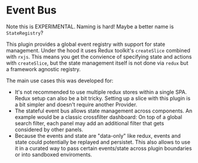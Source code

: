 # Event Bus

Note this is EXPERIMENTAL. Naming is hard! Maybe a better name is `StateRegistry`?

This plugin provides a global event registry with support for state management.
Under the hood it uses Redux toolkit's `createSlice` combined with `rxjs`.
This means you get the convience of specifying state and actions with `createSlice`,
but the state management itself is not done via `redux` but a framework agnostic
registry.

The main use cases this was developed for:

- It's not recommended to use multiple redux stores within a single SPA.
  Redux setup can also be a bit tricky. Setting up a slice with this plugin
  is a bit simpler and doesn't require another Provider.
- The stateful event bus allows state management across components. An example
  would be a classic crossfilter dashboard: On top of a global search filter,
  each panel may add an additional filter that gets considered by other panels.
- Because the events and state are "data-only" like redux, events and state
  could potentially be replayed and persistet. This also allows to use it
  in a curated way to pass certain events/state across plugin boundaries or
  into sandboxed enviroments.
